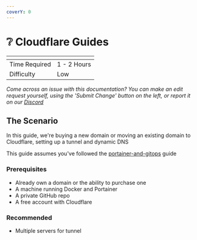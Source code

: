 ```yaml
---
coverY: 0
---
```


# ❔ Cloudflare Guides

<table data-view="cards"><thead><tr><th></th><th></th></tr></thead><tbody><tr><td>Time Required</td><td>1 - 2 Hours</td></tr><tr><td>Difficulty</td><td>Low</td></tr></tbody></table>

_Come across an issue with this documentation? You can make an edit request yourself, using the 'Submit Change' button on the left, or report it on our_ [_Discord_](https://discord.agamersgrind.com)

## The Scenario

In this guide, we're buying a new domain or moving an existing domain to Cloudflare, setting up a tunnel and dynamic DNS

This guide assumes you've followed the [portainer-and-gitops](../portainer-and-gitops/ "mention") guide

### Prerequisites

* Already own a domain or the ability to purchase one
* A machine running Docker and Portainer
* A private GitHub repo
* A free account with Cloudflare

### Recommended

* Multiple servers for tunnel
